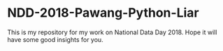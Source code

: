 # NDD-2018-Pawang-Python-Liar

This is my repository for my work on National Data Day 2018. Hope it will have some good insights for you.
